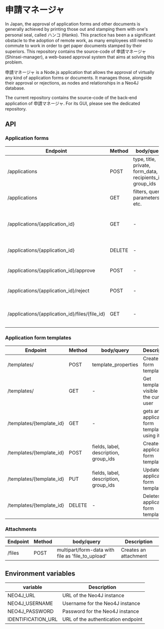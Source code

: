 # 申請マネージャ

In Japan, the approval of application forms and other documents is generally achieved by printing those out and stamping them with one's personal seal, called ハンコ (Hanko). This practice has been a a significant obstacle to the adoption of remote work, as many employees still need to commute to work in order to get paper documents stamped by their superiors. This repository contains the source-code of 申請マネージャ (Shinsei-manager), a web-based approval system that aims at solving this problem.

申請マネージャ is a Node.js application that allows the approval of virtually any kind of application forms or documents. It manages those, alongside their approval or rejections, as nodes and relationships in a Neo4J database.

The current repository contains the source-code of the back-end application of 申請マネージャ. For its GUI, please see the dedicated repository.

## API

### Application forms

| Endpoint | Method | body/query | Description
| --- | --- | --- | --- |
| /applications | POST | type, title, private, form_data, recipients_ids, group_ids | Create an application form |
| /applications | GET | filters, query parameters, etc. | Query application forms |
| /applications/{application_id} | GET | - | Query a single application forms using its ID |
| /applications/{application_id} | DELETE | - | Delete an application forms |
| /applications/{application_id}/approve | POST | - | Approve an application form |
| /applications/{application_id}/reject | POST | - | Reject an application form |
| /applications/{application_id}/files/{file_id} | GET | - | Query an attachment of an application |


### Application form templates

| Endpoint | Method | body/query | Description
| --- | --- | --- | --- |
| /templates/ | POST | template_properties | Create a form template |
| /templates/ | GET | - | Get templates visible to the current user |
| /templates/{template_id} | GET | - | gets an application form template using its ID |
| /templates/{template_id} | POST | fields, label, description, group_ids | Creates an application form template |
| /templates/{template_id} | PUT | fields, label, description, group_ids | Updates an application form template |
| /templates/{template_id} | DELETE | - | Deletes an application form template |


### Attachments

| Endpoint | Method | body/query | Description
| --- | --- | --- | --- |
| /files | POST | multipart/form-data with file as 'file_to_upload' | Creates an attachment |

## Environment variables

| variable | Description
| --- | --- |
| NEO4J_URL | URL of the Neo4J instance |
| NEO4J_USERNAME | Username for the Neo4J instance |
| NEO4J_PASSWORD | Password for the Neo4J instance |
| IDENTIFICATION_URL | URL of the authentication endpoint |